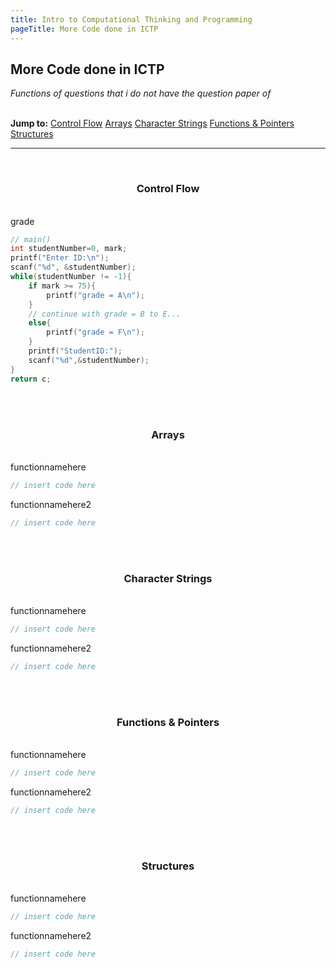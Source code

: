 ```yaml
---
title: Intro to Computational Thinking and Programming
pageTitle: More Code done in ICTP
---
```


## More Code done in ICTP

*Functions of questions that i do not have the question paper of*
<br><br>

**Jump to:** 
<span class="tags"><a href="#control-flow">Control Flow</a></span>
<span class="tags"><a href="#arrays">Arrays</a></span>
<span class="tags"><a href="#character-strings">Character Strings</a></span>
<span class="tags"><a href="#functions-and-pointers">Functions & Pointers</a></span>
<span class="tags"><a href="#structures">Structures</a></span>
<hr>
<br>
<a id="control-flow"></a>
<h3 style="text-align:center">Control Flow</h3><br>
<span class="functions">grade</span>

```c
// main()
int studentNumber=0, mark;
printf("Enter ID:\n");
scanf("%d", &studentNumber);
while(studentNumber != -1){
    if mark >= 75){
        printf("grade = A\n");
    }
    // continue with grade = B to E...
    else{
        printf("grade = F\n");
    }
    printf("StudentID:");
    scanf("%d",&studentNumber);
}
return c;
```
<br><br>
<!--- //////////////////////////////// MD Separator ////////////////////////////////////////// -->
<a id="arrays"></a>
<h3 style="text-align:center">Arrays</h3><br>
<span class="functions">functionnamehere</span>

```c
// insert code here
```
<span class="functions">functionnamehere2</span>

```c
// insert code here
```
<br><br>
<!--- //////////////////////////////// MD Separator ////////////////////////////////////////// -->
<a id="character-strings"></a>
<h3 style="text-align:center">Character Strings</h3><br>
<span class="functions">functionnamehere</span>

```c
// insert code here
```
<span class="functions">functionnamehere2</span>

```c
// insert code here
```
<br><br>
<!--- //////////////////////////////// MD Separator ////////////////////////////////////////// -->
<a id="functions-and-pointers"></a>
<h3 style="text-align:center">Functions & Pointers</h3><br>
<span class="functions">functionnamehere</span>

```c
// insert code here
```
<span class="functions">functionnamehere2</span>

```c
// insert code here
```
<br><br>
<!--- //////////////////////////////// MD Separator ////////////////////////////////////////// -->
<a id="structures"></a>
<h3 style="text-align:center">Structures</h3><br>
<span class="functions">functionnamehere</span>

```c
// insert code here
```
<span class="functions">functionnamehere2</span>

```c
// insert code here
```
<br><br>
<!--- //////////////////////////////// MD Separator ////////////////////////////////////////// -->